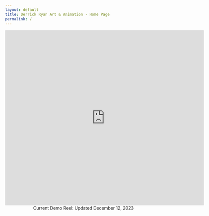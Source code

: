 ```yaml
---
layout: default
title: Derrick Ryan Art & Animation - Home Page
permalink: /
---
```


<iframe src="https://player.vimeo.com/video/893826104?h=75f65f651c" width="640" height="564" frameborder="0" allow="autoplay; fullscreen" allowfullscreen></iframe>
<div align="center">Current Demo Reel: Updated December 12, 2023
